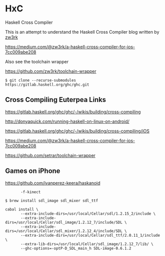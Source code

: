 # HxC
Haskell Cross Compiler

This is an attempt to understand the Haskell Cross Compiler blog written by [zw3rk](https://github.com/zw3rk)

https://medium.com/@zw3rk/a-haskell-cross-compiler-for-ios-7cc009abe208

Also see the toolchain wrapper

https://github.com/zw3rk/toolchain-wrapper

```
$ git clone --recurse-submodules https://gitlab.haskell.org/ghc/ghc.git
```

## Cross Compiling Euterpea Links


https://gitlab.haskell.org/ghc/ghc/-/wikis/building/cross-compiling

http://donyaquick.com/running-haskell-on-linux-on-android/

https://gitlab.haskell.org/ghc/ghc/-/wikis/building/cross-compiling/iOS

https://medium.com/@zw3rk/a-haskell-cross-compiler-for-ios-7cc009abe208

https://github.com/setrar/toolchain-wrapper


## Games on iPhone

https://github.com/ivanperez-keera/haskanoid

```
       -f-kinect 
```

```
$ brew install sdl_image sdl_mixer sdl_ttf
```

```
cabal install \
       --extra-include-dirs=/usr/local/Cellar/sdl/1.2.15_2/include \
       --extra-include-dirs=/usr/local/Cellar/sdl_image/1.2.12_7/include/SDL \
       --extra-include-dirs=/usr/local/Cellar/sdl_mixer/1.2.12_4/include/SDL \
       --extra-include-dirs=/usr/local/Cellar/sdl_ttf/2.0.11_1/include \
       --extra-lib-dirs=/usr/local/Cellar/sdl_image/1.2.12_7/lib/ \
       --ghc-options=-optP-D_SDL_main_h SDL-image-0.6.1.2
```

